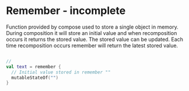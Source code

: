 # Remember - incomplete

Function provided by compose used to store a single object in memory. During composition it will store an initial value and when recomposition occurs it returns the stored value. The stored value can be updated. Each time recomposition occurs remember will return the latest stored value. 

```kt

// 
val text = remember {
  // Initial value stored in remember ""
  mutableStateOf("")
}

```
